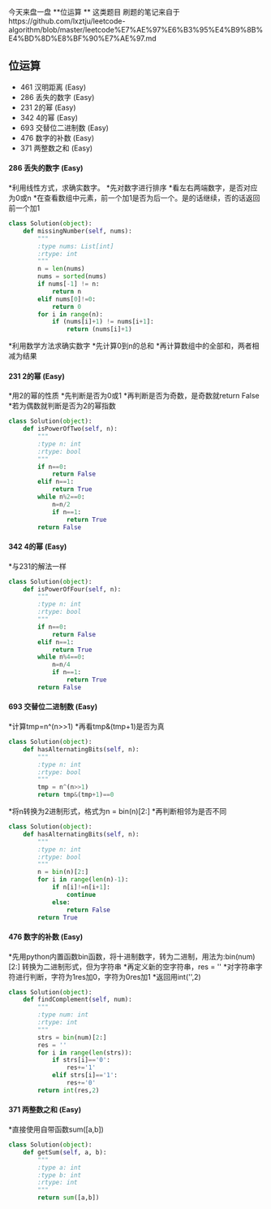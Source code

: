 ﻿今天来盘一盘 **位运算 ** 这类题目
刷题的笔记来自于https://github.com/lxztju/leetcode-algorithm/blob/master/leetcode%E7%AE%97%E6%B3%95%E4%B9%8B%E4%BD%8D%E8%BF%90%E7%AE%97.md




## 位运算

* 461 汉明距离 (Easy)
* 286 丢失的数字 (Easy)
* 231 2的幂 (Easy)
* 342 4的幂 (Easy)
* 693 交替位二进制数 (Easy)
* 476 数字的补数 (Easy)
* 371 两整数之和 (Easy)

#### 286 丢失的数字 (Easy)
*利用线性方式，求确实数字。
*先对数字进行排序
*看左右两端数字，是否对应为0或n
*在查看数组中元素，前一个加1是否为后一个。是的话继续，否的话返回前一个加1

```python
class Solution(object):
    def missingNumber(self, nums):
        """
        :type nums: List[int]
        :rtype: int
        """
        n = len(nums)
        nums = sorted(nums)
        if nums[-1] != n:
            return n
        elif nums[0]!=0:
            return 0
        for i in range(n):
            if (nums[i]+1) != nums[i+1]:
                return (nums[i]+1)
```

*利用数学方法求确实数字
*先计算0到n的总和
*再计算数组中的全部和，两者相减为结果


#### 231 2的幂 (Easy)
*用2的幂的性质
*先判断是否为0或1
*再判断是否为奇数，是奇数就return False
*若为偶数就判断是否为2的幂指数
```python
class Solution(object):
    def isPowerOfTwo(self, n):
        """
        :type n: int
        :rtype: bool
        """
        if n==0:
            return False
        elif n==1:
            return True
        while n%2==0:
            n=n/2
            if n==1:
                return True
        return False
```

#### 342 4的幂 (Easy)
*与231的解法一样
```python
class Solution(object):
    def isPowerOfFour(self, n):
        """
        :type n: int
        :rtype: bool
        """
        if n==0:
            return False
        elif n==1:
            return True
        while n%4==0:
            n=n/4
            if n==1:
                return True
        return False
```

#### 693 交替位二进制数 (Easy)
*计算tmp=n^(n>>1)
*再看tmp&(tmp+1)是否为真
```python
class Solution(object):
    def hasAlternatingBits(self, n):
        """
        :type n: int
        :rtype: bool
        """
        tmp = n^(n>>1)
        return tmp&(tmp+1)==0
```

*将n转换为2进制形式，格式为n = bin(n)[2:]
*再判断相邻为是否不同
```python
class Solution(object):
    def hasAlternatingBits(self, n):
        """
        :type n: int
        :rtype: bool
        """
        n = bin(n)[2:]
        for i in range(len(n)-1):
            if n[i]!=n[i+1]:
                continue
            else:
                return False
        return True
```

#### 476 数字的补数 (Easy)
*先用python内置函数bin函数，将十进制数字，转为二进制，用法为:bin(num)[2:]   转换为二进制形式，但为字符串
*再定义新的空字符串，res = ''
*对字符串字符进行判断，字符为1res加0，字符为0res加1
*返回用int('',2)
```python
class Solution(object):
    def findComplement(self, num):
        """
        :type num: int
        :rtype: int
        """
        strs = bin(num)[2:]
        res = ''
        for i in range(len(strs)):
            if strs[i]=='0':
                res+='1'
            elif strs[i]=='1':
                res+='0'
        return int(res,2)
```
#### 371 两整数之和 (Easy)
*直接使用自带函数sum([a,b])
```python
class Solution(object):
    def getSum(self, a, b):
        """
        :type a: int
        :type b: int
        :rtype: int
        """
        return sum([a,b])
```
